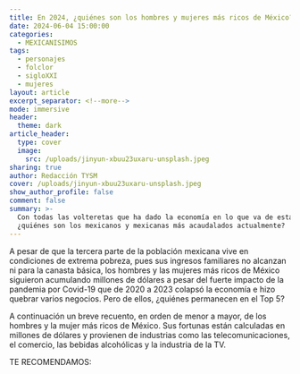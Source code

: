 ```yaml
---
title: En 2024, ¿quiénes son los hombres y mujeres más ricos de México?
date: 2024-06-04 15:00:00
categories:
  - MEXICANISIMOS
tags:
  - personajes
  - folclor
  - sigloXXI
  - mujeres
layout: article
excerpt_separator: <!--more-->
mode: immersive
header:
  theme: dark
article_header:
  type: cover
  image:
    src: /uploads/jinyun-xbuu23uxaru-unsplash.jpeg
sharing: true
author: Redacción TYSM
cover: /uploads/jinyun-xbuu23uxaru-unsplash.jpeg
show_author_profile: false
comment: false
summary: >-
  Con todas las volteretas que ha dado la economía en lo que va de esta décadas,
  ¿quiénes son los mexicanos y mexicanas más acaudalados actualmente?
---
```

A pesar de que la tercera parte de la población mexicana vive en condiciones de extrema pobreza, pues sus ingresos familiares no alcanzan ni para la canasta básica, los hombres y las mujeres más ricos de México siguieron acumulando millones de dólares a pesar del fuerte impacto de la pandemia por Covid-19 que de 2020 a 2023 colapsó la economía e hizo quebrar varios negocios. Pero de ellos, ¿quiénes permanecen en el Top 5?

A continuación un breve recuento, en orden de menor a mayor, de los hombres y la mujer más ricos de México. Sus fortunas están calculadas en millones de dólares y provienen de industrias como las telecomunicaciones, el comercio, las bebidas alcohólicas y la industria de la TV.

TE RECOMENDAMOS:

&nbsp;